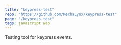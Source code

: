 ```yaml
---
title: "keypress-test"
repo: "https://github.com/MechaLynx/keypress-test"
page: "/keypress-test"
tags: javascript web
---
```


Testing tool for keypress events.
